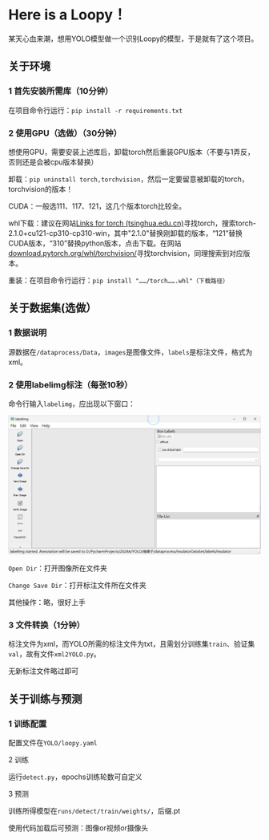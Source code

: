 # Here is a Loopy！

某天心血来潮，想用YOLO模型做一个识别Loopy的模型，于是就有了这个项目。

## 关于环境

### 1 首先安装所需库（10分钟）

在项目命令行运行：`pip install -r requirements.txt`

### 2 使用GPU（选做）（30分钟）

想使用GPU，需要安装上述库后，卸载torch然后重装GPU版本（不要与1弄反，否则还是会被cpu版本替换）

卸载：`pip uninstall torch,torchvision`，然后一定要留意被卸载的torch，torchvision的版本！

CUDA：一般选111、117、121，这几个版本torch比较全。

whl下载：建议在网站[Links for torch (tsinghua.edu.cn)](https://pypi.tuna.tsinghua.edu.cn/simple/torch/)寻找torch，搜索torch-2.1.0+cu121-cp310-cp310-win，其中"2.1.0"替换刚卸载的版本，“121”替换CUDA版本，“310”替换python版本，点击下载。在网站[download.pytorch.org/whl/torchvision/](https://download.pytorch.org/whl/torchvision/)寻找torchvision，同理搜索到对应版本。

重装：在项目命令行运行：`pip install "……/torch…….whl"（下载路径）`

## 关于数据集(选做）

### 1 数据说明

源数据在`/dataprocess/Data`，`images`是图像文件，`labels`是标注文件，格式为xml。

### 2 使用labelimg标注（每张10秒）

命令行输入`labelimg`，应出现以下窗口：

![image.png](assets/image.png)

`Open Dir`：打开图像所在文件夹

`Change Save Dir`：打开标注文件所在文件夹

其他操作：略，很好上手

### 3 文件转换（1分钟）

标注文件为xml，而YOLO所需的标注文件为txt，且需划分训练集`train`、验证集`val`，故有文件`xml2YOLO.py`。

无新标注文件略过即可

## 关于训练与预测

### 1 训练配置

配置文件在`YOLO/loopy.yaml`

2 训练

运行`detect.py`，epochs训练轮数可自定义

3 预测

训练所得模型在`runs/detect/train/weights/`，后缀.pt

使用代码加载后可预测：图像or视频or摄像头
